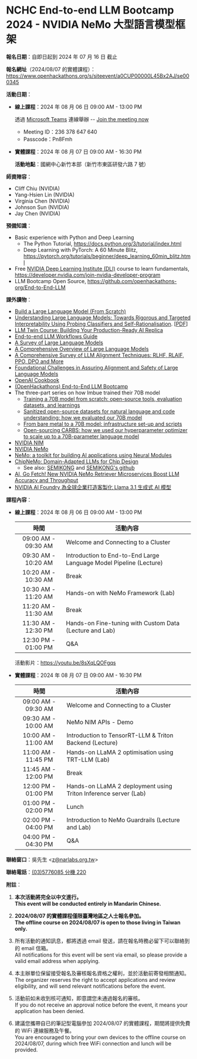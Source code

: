 # NCHC End-to-end LLM Bootcamp 2024 - NVIDIA NeMo 大型語言模型框架

**報名日期**：自即日起到 2024 年 07 月 16 日 截止

**報名網址**（2024/08/07 的實體課程）：<https://www.openhackathons.org/s/siteevent/a0CUP00000L45Bx2AJ/se000345>

**活動日期**：

 -  **線上課程**：2024 年 08 月 06 日 09:00 AM - 13:00 PM

    透過 [Microsoft Teams](https://teams.microsoft.com/) 連線舉辦 -- [Join the meeting now](https://teams.microsoft.com/l/meetup-join/19%3ameeting_NjcwZjY5MjktM2RlNi00MzI0LWI0ZmItMTYzZjhiY2I0NTMz%40thread.v2/0?context=%7b%22Tid%22%3a%2243083d15-7273-40c1-b7db-39efd9ccc17a%22%2c%22Oid%22%3a%22ce218103-5e8c-4c2f-9459-4cd40d72e332%22%7d)
     -  Meeting ID：236 378 647 640
     -  Passcode：Pn8Fmh

 -  **實體課程**：2024 年 08 月 07 日 09:00 AM - 16:30 PM

    **活動地點**：國網中心新竹本部（新竹市東區研發六路 7 號）

**師資陣容**：

 -  Cliff Chiu (NVIDIA)
 -  Yang-Hsien Lin (NVIDIA)
 -  Virginia Chen (NVIDIA)
 -  Johnson Sun (NVIDIA)
 -  Jay Chen (NVIDIA)

**預備知識**：

 -  Basic experience with Python and Deep Learning
     -  The Python Tutorial, <https://docs.python.org/3/tutorial/index.html>
     -  Deep Learning with PyTorch: A 60 Minute Blitz, <https://pytorch.org/tutorials/beginner/deep_learning_60min_blitz.html>
 -  Free [NVIDIA Deep Learning Institute (DLI)](https://www.nvidia.com/zh-tw/training/) course to learn fundamentals, <https://developer.nvidia.com/join-nvidia-developer-program>
 -  LLM Bootcamp Open Source, <https://github.com/openhackathons-org/End-to-End-LLM>

**課外讀物**：

 -  [Build a Large Language Model (From Scratch)](https://www.manning.com/books/build-a-large-language-model-from-scratch)
 -  [Understanding Large Language Models: Towards Rigorous and Targeted Interpretability Using Probing Classifiers and Self-Rationalisation](https://liu.diva-portal.org/smash/record.jsf?dswid=-2318&pid=diva2%3A1848043). \[[PDF](https://liu.diva-portal.org/smash/get/diva2:1848043/FULLTEXT01.pdf)\]
 -  [LLM Twin Course: Building Your Production-Ready AI Replica](https://github.com/decodingml/llm-twin-course)
 -  [End-to-end LLM Workflows Guide](https://www.anyscale.com/blog/end-to-end-llm-workflows-guide)
 -  [A Survey of Large Language Models](https://arxiv.org/abs/2303.18223)
 -  [A Comprehensive Overview of Large Language Models](https://arxiv.org/abs/2307.06435)
 -  [A Comprehensive Survey of LLM Alignment Techniques: RLHF, RLAIF, PPO, DPO and More](https://arxiv.org/abs/2407.16216)
 -  [Foundational Challenges in Assuring Alignment and Safety of Large Language Models](https://arxiv.org/abs/2404.09932)
 -  [OpenAI Cookbook](https://github.com/openai/openai-cookbook)
 -  [(OpenHackathons) End-to-End LLM Bootcamp](https://github.com/openhackathons-org/End-to-End-LLM)
 -  The three-part series on how Imbue trained their 70B model
     -  [Training a 70B model from scratch: open-source tools, evaluation datasets, and learnings](https://imbue.com/research/70b-intro/)
     -  [Sanitized open-source datasets for natural language and code understanding: how we evaluated our 70B model](https://imbue.com/research/70b-evals/)
     -  [From bare metal to a 70B model: infrastructure set-up and scripts](https://imbue.com/research/70b-infrastructure/)
     -  [Open-sourcing CARBS: how we used our hyperparameter optimizer to scale up to a 70B-parameter language model](https://imbue.com/research/70b-carbs/)
 -  [NVIDIA NIM](https://www.nvidia.com/en-us/ai/)
 -  [NVIDIA NeMo](https://www.nvidia.com/en-us/ai-data-science/products/nemo/)
 -  [NeMo: a toolkit for building AI applications using Neural Modules](https://arxiv.org/abs/1909.09577)
 -  [ChipNeMo: Domain-Adapted LLMs for Chip Design](https://arxiv.org/abs/2311.00176)
     -  See also: [SEMIKONG](https://www.semikong.ai/) and [SEMIKONG's github](https://github.com/aitomatic/semikong)
 -  [AI, Go Fetch! New NVIDIA NeMo Retriever Microservices Boost LLM Accuracy and Throughput](https://blogs.nvidia.com/blog/nemo-retriever-microservices/)
 -  [NVIDIA AI Foundry 為全球企業打造客製化 Llama 3.1 生成式 AI 模型](https://blogs.nvidia.com.tw/blog/nvidia-ai-foundry-custom-llama-generative-models/)
<!--
 -  [Awesome Generative AI Guide](https://github.com/aishwaryanr/awesome-generative-ai-guide)
 -  Repository of NCHC-NVIDIA Joint Lab, <https://github.com/nqobu/nvidia>
 -  [NVIDIA AI-Agent 暑期線上訓練營](https://jsj.top/f/ilF0yi)
 -  [LLM Engineer's Handbook: Master the art of engineering Large Language Models from concept to production](https://www.amazon.com/dp/1836200072)
  -->

**課程內容**：

 -  **線上課程**：2024 年 08 月 06 日 09:00 AM - 13:00 PM

    | 時間 | 活動內容 |
    | :--: | -------- |
    | 09:00 AM - 09:30 AM | Welcome and Connecting to a Cluster |
    | 09:30 AM - 10:20 AM | Introduction to End-to-End Large Language Model Pipeline (Lecture) |
    | 10:20 AM - 10:30 AM | Break |
    | 10:30 AM - 11:20 AM | Hands-on with NeMo Framework (Lab) |
    | 11:20 AM - 11:30 AM | Break |
    | 11:30 AM - 12:30 PM | Hands-on Fine-tuning with Custom Data (Lecture and Lab) |
    | 12:30 PM - 01:00 PM | Q&A |

    活動影片：<https://youtu.be/8sXqLQOFgqs>

 -  **實體課程**：2024 年 08 月 07 日 09:00 AM - 16:30 PM

    | 時間 | 活動內容 |
    | :--: | -------- |
    | 09:00 AM - 09:30 AM | Welcome and Connecting to a Cluster |
    | 09:30 AM - 10:00 AM | NeMo NIM APIs - Demo |
    | 10:00 AM - 11:00 AM | Introduction to TensorRT-LLM & Triton Backend (Lecture)  |
    | 11:00 AM - 11:45 PM | Hands-on LLaMA 2 optimisation using TRT-LLM (Lab) |
    | 11:45 AM - 12:00 PM | Break |
    | 12:00 PM - 01:00 PM | Hands-on LLaMA 2 deployment using Triton Inference server (Lab)  |
    | 01:00 PM - 02:00 PM | Lunch |
    | 02:00 PM - 04:00 PM | Introduction to NeMo Guardrails (Lecture and Lab) |
    | 04:00 PM - 04:30 PM | Q&A |

**聯絡窗口**：吳先生 &lt;[z@narlabs.org.tw](mailto:z@narlabs.org.tw)&gt;

**聯絡電話**：[(03)5776085 分機 220](tel:+886-3-5776085,220)

**附註**：

 1. **本次活動將完全以中文進行。**\
    **This event will be conducted entirely in Mandarin Chinese.**
 
 2. **2024/08/07 的實體課程僅限臺灣地區之人士報名參加。**\
    **The offline course on 2024/08/07 is open to those living in Taiwan only.**
 
 3. 所有活動的通知訊息，都將透過 email 發送，請在報名時務必留下可以聯絡到的 email 信箱。\
    All notifications for this event will be sent via email, so please provide a valid email address when applying.

 5. 本主辦單位保留接受報名及審核報名資格之權利，並於活動前寄發相關通知。\
    The organizer reserves the right to accept applications and review eligibility, and will send relevant notifications before the event.
 
 6. 活動前如未收到核可通知，即意謂您未通過報名的審核。\
    If you do not receive an approval notice before the event, it means your application has been denied.

 7. 建議您攜帶自已的筆記型電腦參加 2024/08/07 的實體課程，期間將提供免費的 WiFi 連線服務及午餐。\
    You are encouraged to bring your own devices to the offline course on 2024/08/07, during which free WiFi connection and lunch will be provided.
